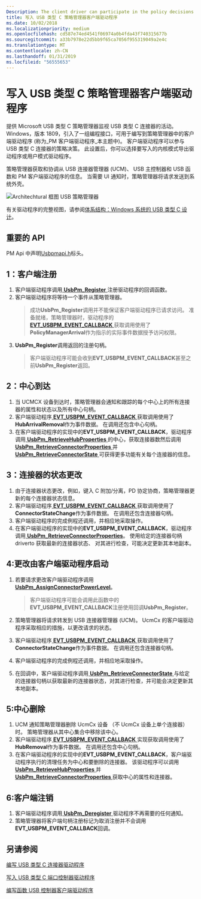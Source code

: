 ```yaml
---
Description: The client driver can participate in the policy decisions for USB Type-C connectors.
title: 写入 USB 类型 C 策略管理器客户端驱动程序
ms.date: 10/02/2018
ms.localizationpriority: medium
ms.openlocfilehash: cd587e74ed4541f06974a0b4fda43f740315677b
ms.sourcegitcommit: a33b7978e22d5bb9f65ca7056f955319049a2e4c
ms.translationtype: MT
ms.contentlocale: zh-CN
ms.lasthandoff: 01/31/2019
ms.locfileid: "56555653"
---
```

# <a name="write-a-usb-type-c-policy-manager-client-driver"></a>写入 USB 类型 C 策略管理器客户端驱动程序

提供 Microsoft USB 类型 C 策略管理器监视 USB 类型 C 连接器的活动。 Windows，版本 1809，引入了一组编程接口，可用于编写到策略管理器中的客户端驱动程序 (称为_PM 客户端驱动程序_本主题中)。 客户端驱动程序可以参与 USB 类型 C 连接器的策略决策。 此设置后，你可以选择要写入的内核模式导出驱动程序或用户模式驱动程序。

策略管理器获取和协调从 USB 连接器管理器 (UCM)、 USB 主控制器和 USB 函数和 PM 客户端驱动程序的信息。 当需要 UI 通知时，策略管理器将请求发送到系统外壳。

![Architechtural 框图 USB 策略管理器](images/pmclient.png)

有关驱动程序的完整视图，请参阅[体系结构：Windows 系统的 USB 类型 C 设计](https://docs.microsoft.com/windows-hardware/drivers/usbcon/architecture--usb-type-c-in-a-windows-system)。

## <a name="important-apis"></a>重要的 API
PM Api 中声明[Usbpmapi.h](https://docs.microsoft.com/windows-hardware/drivers/ddi/content/usbpmapi)标头。
 
## <a name="1-client-registration"></a>1：客户端注册

1. 客户端驱动程序调用[ **UsbPm_Register** ](https://docs.microsoft.com/windows-hardware/drivers/ddi/content/usbpmapi/nf-usbpmapi-usbpm_register)注册驱动程序的回调函数。
2. 客户端驱动程序将等待一个事件从策略管理器。 
    > 成功**UsbPm_Register**调用并不能保证客户端驱动程序已请求访问。 准备就绪，策略管理器时，驱动程序的[ **EVT_USBPM_EVENT_CALLBACK** ](https://docs.microsoft.com/windows-hardware/drivers/ddi/content/usbpmapi/nc-usbpmapi-evt_usbpm_event_callback)获取调用使用了**PolicyManagerArrival**作为指示的实际事件数据授予访问权限。
3. **UsbPm_Register**调用返回的注册句柄。
    > 客户端驱动程序可能会收到**EVT_USBPM_EVENT_CALLBACK**甚至之前**UsbPm_Register**返回。

## <a name="2-hub-arrival"></a>2：中心到达

1. 当 UCMCX 设备到达时，策略管理器会通知和跟踪的每个中心上的所有连接器的属性和状态以及所有中心句柄。
2. 客户端驱动程序[ **EVT_USBPM_EVENT_CALLBACK** ](https://docs.microsoft.com/windows-hardware/drivers/ddi/content/usbpmapi/nc-usbpmapi-evt_usbpm_event_callback)获取调用使用了**HubArrivalRemoval**作为事件数据。 在调用还包含中心句柄。
3. 在客户端驱动程序的实现中的**EVT_USBPM_EVENT_CALLBACK**，驱动程序调用[ **UsbPm_RetrieveHubProperties** ](https://docs.microsoft.com/windows-hardware/drivers/ddi/content/usbpmapi/nf-usbpmapi-usbpm_retrievehubproperties)的中心，获取连接器数然后调用[ **UsbPm_RetrieveConnectorProperties** ](https://docs.microsoft.com/windows-hardware/drivers/ddi/content/usbpmapi/nf-usbpmapi-usbpm_retrieveconnectorproperties)并[ **UsbPm_RetrieveConnectorState** ](https://docs.microsoft.com/windows-hardware/drivers/ddi/content/usbpmapi/nf-usbpmapi-usbpm_retrieveconnectorstate)可获得更多功能有关每个连接器的信息。

## <a name="3-connector-state-change"></a>3：连接器的状态更改 
1. 由于连接器状态更改，例如，键入 C 附加/分离，PD 协定协商，策略管理器更新的每个连接器状态信息。 
2. 客户端驱动程序[ **EVT_USBPM_EVENT_CALLBACK** ](https://docs.microsoft.com/windows-hardware/drivers/ddi/content/usbpmapi/nc-usbpmapi-evt_usbpm_event_callback)获取调用使用了**ConnectorStateChange**作为事件数据。 在调用还包含连接器句柄。
3. 客户端驱动程序的完成例程还调用，并相应地采取操作。
4. 在客户端驱动程序的实现中的**EVT_USBPM_EVENT_CALLBACK**，驱动程序调用[ **UsbPm_RetrieveConnectorProperties**](https://docs.microsoft.com/windows-hardware/drivers/ddi/content/usbpmapi/nf-usbpmapi-usbpm_retrieveconnectorproperties)。 使用给定的连接器句柄 driverto 获取最新的连接器状态、 对其进行检查，可能决定更新其本地副本。  
 
## <a name="4-change-initiated-by-the-client-driver"></a>4:更改由客户端驱动程序启动

1. 若要请求更改客户端驱动程序调用[ **UsbPm_AssignConnectorPowerLevel**](https://docs.microsoft.com/windows-hardware/drivers/ddi/content/usbpmapi/nf-usbpmapi-usbpm_assignconnectorpowerlevel)。
    > 客户端驱动程序可能会调用此函数中的**EVT_USBPM_EVENT_CALLBACK**注册使用回调**UsbPm_Register**。

2. 策略管理器将请求转发到 USB 连接器管理器 (UCM)。 UcmCx 的客户端驱动程序采取相应的措施，以更改请求的状态。
3. 客户端驱动程序[ **EVT_USBPM_EVENT_CALLBACK** ](https://docs.microsoft.com/windows-hardware/drivers/ddi/content/usbpmapi/nc-usbpmapi-evt_usbpm_event_callback)获取调用使用了**ConnectorStateChange**作为事件数据。 在调用还包含连接器句柄。
4. 客户端驱动程序的完成例程还调用，并相应地采取操作。
5. 在回调中，客户端驱动程序调用[ **UsbPm_RetrieveConnectorState** ](https://docs.microsoft.com/windows-hardware/drivers/ddi/content/usbpmapi/nf-usbpmapi-usbpm_retrieveconnectorproperties)与给定的连接器句柄以获取最新的连接器状态，对其进行检查，并可能会决定更新其本地副本。

 
## <a name="5-hub-removal"></a>5:中心删除

1. UCM 通知策略管理器删除 UcmCx 设备 （不 UcmCx 设备上单个连接器） 时。 策略管理器从其中心集合中移除该中心。
2. 客户端驱动程序[ **EVT_USBPM_EVENT_CALLBACK** ](https://docs.microsoft.com/windows-hardware/drivers/ddi/content/usbpmapi/nc-usbpmapi-evt_usbpm_event_callback)实现获取调用使用了**HubRemoval**作为事件数据。 在调用还包含中心句柄。
3. 在客户端驱动程序的实现中的**EVT_USBPM_EVENT_CALLBACK**，客户端驱动程序执行的清理任务为中心和要删除的连接器。 该驱动程序可以调用[ **UsbPm_RetrieveHubProperties** ](https://docs.microsoft.com/windows-hardware/drivers/ddi/content/usbpmapi/nf-usbpmapi-usbpm_retrievehubproperties)并[ **UsbPm_RetrieveConnectorProperties** ](https://docs.microsoft.com/windows-hardware/drivers/ddi/content/usbpmapi/nf-usbpmapi-usbpm_retrieveconnectorproperties)获取中心的属性和连接器。
 
## <a name="6-client-deregistration"></a>6:客户端注销 
1. 客户端驱动程序调用[ **UsbPm_Deregister** ](https://docs.microsoft.com/windows-hardware/drivers/ddi/content/usbpmapi/nf-usbpmapi-usbpm_register)驱动程序不再需要的任何通知。
2. 策略管理器将客户端句柄注册标记为取消注册并不会调用**EVT_USBPM_EVENT_CALLBACK**回调。

## <a name="see-also"></a>另请参阅

[编写 USB 类型 C 连接器驱动程序](https://docs.microsoft.com/windows-hardware/drivers/usbcon/bring-up-a-usb-type-c-connector-on-a-windows-system)

[写入 USB 类型 C 端口控制器驱动程序](https://docs.microsoft.com/windows-hardware/drivers/usbcon/write-a-usb-type-c-port-controller-driver)

[编写函数 USB 控制器客户端驱动程序](https://docs.microsoft.com/windows-hardware/drivers/usbcon/function-client-driver)
